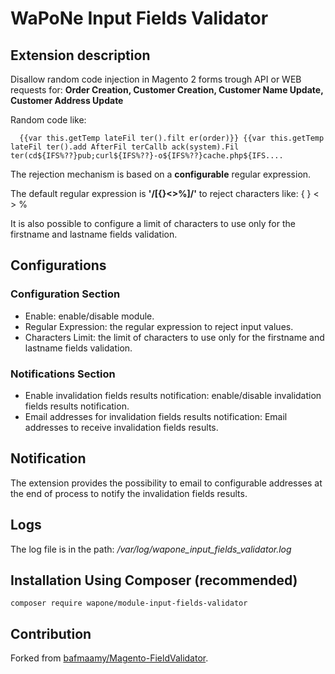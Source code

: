 # WaPoNe Input Fields Validator

## Extension description

Disallow random code injection in Magento 2 forms trough API or WEB requests for:
**Order Creation, Customer Creation, Customer Name Update, Customer Address Update**

Random code like:

      {{var this.getTemp lateFil ter().filt er(order)}} {{var this.getTemp lateFil ter().add AfterFil terCallb ack(system).Fil ter(cd${IFS%??}pub;curl${IFS%??}-o${IFS%??}cache.php${IFS....

The rejection mechanism is based on a **configurable** regular expression.

The default regular expression is **'/[{}<>%]/'** to reject characters like: { } < > %

It is also possible to configure a limit of characters to use only for the firstname and lastname fields validation.

## Configurations

### Configuration Section
- Enable: enable/disable module.
- Regular Expression: the regular expression to reject input values.
- Characters Limit: the limit of characters to use only for the firstname and lastname fields validation.

### Notifications Section
- Enable invalidation fields results notification: enable/disable invalidation fields results notification.
- Email addresses for invalidation fields results notification: Email addresses to receive invalidation fields results.

## Notification
The extension provides the possibility to email to configurable addresses at the end of process to notify the invalidation fields results.

## Logs
The log file is in the path: _/var/log/wapone_input_fields_validator.log_

## Installation Using Composer (recommended)
```
composer require wapone/module-input-fields-validator
```

## Contribution
Forked from [bafmaamy/Magento-FieldValidator](https://github.com/bafmaamy/Magento-FieldValidator).